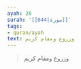 ```yaml
---
ayah: 26
surah: '[[044|سورة]]'
tags:
- quran/ayah
text: وزروع ومقام كريم
---
```

> وزروع ومقام كريم
